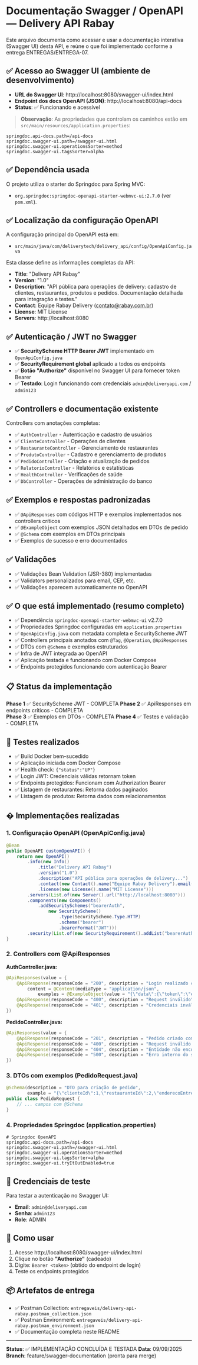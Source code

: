 # Documentação Swagger / OpenAPI — Delivery API Rabay

Este arquivo documenta como acessar e usar a documentação interativa (Swagger UI) desta API, e reúne o que foi implementado conforme a entrega ENTREGAS/ENTREGA-07.

## ✅ Acesso ao Swagger UI (ambiente de desenvolvimento)
- **URL do Swagger UI**: http://localhost:8080/swagger-ui/index.html
- **Endpoint dos docs OpenAPI (JSON)**: http://localhost:8080/api-docs
- **Status**: ✅ Funcionando e acessível

> **Observação**: As propriedades que controlam os caminhos estão em `src/main/resources/application.properties`:
```
springdoc.api-docs.path=/api-docs
springdoc.swagger-ui.path=/swagger-ui.html
springdoc.swagger-ui.operationsSorter=method
springdoc.swagger-ui.tagsSorter=alpha
```

## ✅ Dependência usada
O projeto utiliza o starter do Springdoc para Spring MVC:
- `org.springdoc:springdoc-openapi-starter-webmvc-ui:2.7.0` (ver `pom.xml`).

## ✅ Localização da configuração OpenAPI
A configuração principal do OpenAPI está em:
- `src/main/java/com/deliverytech/delivery_api/config/OpenApiConfig.java`

Esta classe define as informações completas da API:
- **Title**: "Delivery API Rabay"
- **Version**: "1.0"
- **Description**: "API pública para operações de delivery: cadastro de clientes, restaurantes, produtos e pedidos. Documentação detalhada para integração e testes."
- **Contact**: Equipe Rabay Delivery (contato@rabay.com.br)
- **License**: MIT License
- **Servers**: http://localhost:8080

## ✅ Autenticação / JWT no Swagger
- ✅ **SecurityScheme HTTP Bearer JWT** implementado em `OpenApiConfig.java`
- ✅ **SecurityRequirement global** aplicado a todos os endpoints
- ✅ **Botão "Authorize"** disponível no Swagger UI para fornecer token Bearer
- ✅ **Testado**: Login funcionando com credenciais `admin@deliveryapi.com` / `admin123`

## ✅ Controllers e documentação existente
Controllers com anotações completas:
- ✅ `AuthController` - Autenticação e cadastro de usuários
- ✅ `ClienteController` - Operações de clientes
- ✅ `RestauranteController` - Gerenciamento de restaurantes
- ✅ `ProdutoController` - Cadastro e gerenciamento de produtos
- ✅ `PedidoController` - Criação e atualização de pedidos
- ✅ `RelatorioController` - Relatórios e estatísticas
- ✅ `HealthController` - Verificações de saúde
- ✅ `DbController` - Operações de administração do banco

## ✅ Exemplos e respostas padronizadas
- ✅ `@ApiResponses` com códigos HTTP e exemplos implementados nos controllers críticos
- ✅ `@ExampleObject` com exemplos JSON detalhados em DTOs de pedido
- ✅ `@Schema` com exemplos em DTOs principais
- ✅ Exemplos de sucesso e erro documentados

## ✅ Validações
- ✅ Validações Bean Validation (JSR-380) implementadas
- ✅ Validators personalizados para email, CEP, etc.
- ✅ Validações aparecem automaticamente no OpenAPI

## ✅ O que está implementado (resumo completo)
- ✅ Dependência `springdoc-openapi-starter-webmvc-ui` v2.7.0
- ✅ Propriedades Springdoc configuradas em `application.properties`
- ✅ `OpenApiConfig.java` com metadata completa e SecurityScheme JWT
- ✅ Controllers principais anotados com `@Tag`, `@Operation`, `@ApiResponses`
- ✅ DTOs com `@Schema` e exemplos estruturados
- ✅ Infra de JWT integrada ao OpenAPI
- ✅ Aplicação testada e funcionando com Docker Compose
- ✅ Endpoints protegidos funcionando com autenticação Bearer

## 📋 Status da implementação
**Phase 1** ✅ SecurityScheme JWT - COMPLETA
**Phase 2** ✅ ApiResponses em endpoints críticos - COMPLETA  
**Phase 3** ✅ Exemplos em DTOs - COMPLETA
**Phase 4** ✅ Testes e validação - COMPLETA

## 🧪 Testes realizados
- ✅ Build Docker bem-sucedido
- ✅ Aplicação iniciada com Docker Compose
- ✅ Health check: `{"status":"UP"}`
- ✅ Login JWT: Credenciais válidas retornam token
- ✅ Endpoints protegidos: Funcionam com Authorization Bearer
- ✅ Listagem de restaurantes: Retorna dados paginados
- ✅ Listagem de produtos: Retorna dados com relacionamentos

## � Implementações realizadas

### 1. Configuração OpenAPI (OpenApiConfig.java)
```java
@Bean
public OpenAPI customOpenAPI() {
    return new OpenAPI()
        .info(new Info()
            .title("Delivery API Rabay")
            .version("1.0")
            .description("API pública para operações de delivery...")
            .contact(new Contact().name("Equipe Rabay Delivery").email("contato@rabay.com.br"))
            .license(new License().name("MIT License")))
        .servers(List.of(new Server().url("http://localhost:8080")))
        .components(new Components()
            .addSecuritySchemes("bearerAuth", 
                new SecurityScheme()
                    .type(SecurityScheme.Type.HTTP)
                    .scheme("bearer")
                    .bearerFormat("JWT")))
        .security(List.of(new SecurityRequirement().addList("bearerAuth")));
}
```

### 2. Controllers com @ApiResponses
**AuthController.java:**
```java
@ApiResponses(value = {
    @ApiResponse(responseCode = "200", description = "Login realizado com sucesso",
        content = @Content(mediaType = "application/json",
            examples = @ExampleObject(value = "{\"data\":{\"token\":\"eyJ...\"},\"message\":\"Login realizado\",\"success\":true}"))),
    @ApiResponse(responseCode = "400", description = "Request inválido"),
    @ApiResponse(responseCode = "401", description = "Credenciais inválidas")
})
```

**PedidoController.java:**
```java
@ApiResponses(value = {
    @ApiResponse(responseCode = "201", description = "Pedido criado com sucesso"),
    @ApiResponse(responseCode = "400", description = "Request inválido ou erro de negócio"),
    @ApiResponse(responseCode = "404", description = "Entidade não encontrada"),
    @ApiResponse(responseCode = "500", description = "Erro interno do servidor")
})
```

### 3. DTOs com exemplos (PedidoRequest.java)
```java
@Schema(description = "DTO para criação de pedido", 
        example = "{\"clienteId\":1,\"restauranteId\":2,\"enderecoEntrega\":{\"rua\":\"Rua das Flores\",\"numero\":\"123\",\"bairro\":\"Centro\",\"cidade\":\"São Paulo\",\"estado\":\"SP\",\"cep\":\"01234-567\"},\"itens\":[{\"produtoId\":5,\"quantidade\":2},{\"produtoId\":10,\"quantidade\":1}],\"desconto\":10.0}")
public class PedidoRequest {
    // ... campos com @Schema
}
```

### 4. Propriedades Springdoc (application.properties)
```properties
# Springdoc OpenAPI
springdoc.api-docs.path=/api-docs
springdoc.swagger-ui.path=/swagger-ui.html
springdoc.swagger-ui.operationsSorter=method
springdoc.swagger-ui.tagsSorter=alpha
springdoc.swagger-ui.tryItOutEnabled=true
```

## 🔐 Credenciais de teste
Para testar a autenticação no Swagger UI:
- **Email**: `admin@deliveryapi.com`
- **Senha**: `admin123`
- **Role**: ADMIN

## 📖 Como usar
1. Acesse http://localhost:8080/swagger-ui/index.html
2. Clique no botão **"Authorize"** (cadeado)
3. Digite: `Bearer <token>` (obtido do endpoint de login)
4. Teste os endpoints protegidos

## 📦 Artefatos de entrega
- ✅ Postman Collection: `entregaveis/delivery-api-rabay.postman_collection.json`
- ✅ Postman Environment: `entregaveis/delivery-api-rabay.postman_environment.json`
- ✅ Documentação completa neste README

---
**Status**: ✅ IMPLEMENTAÇÃO CONCLUÍDA E TESTADA
**Data**: 09/09/2025
**Branch**: feature/swagger-documentation (pronta para merge)

